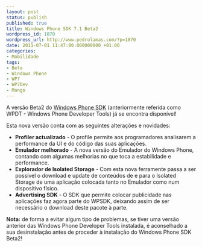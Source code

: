 ```yaml
---
layout: post
status: publish
published: true
title: Windows Phone SDK 7.1 Beta2
wordpress_id: 1870
wordpress_url: http://www.pedrolamas.com/?p=1870
date: 2011-07-01 11:47:00.000000000 +01:00
categories:
- Mobilidade
tags:
- Beta
- Windows Phone
- WP7
- WP7Dev
- Mango
---
```

A versão Beta2 do [Windows Phone SDK](http://www.microsoft.com/download/en/details.aspx?displaylang=en&id=26648) (anteriormente referida como WPDT - Windows Phone Developer Tools) já se encontra disponível!

Esta nova versão conta com as seguintes alterações e novidades:

-   **Profiler actualizado** - O profile permite aos programadores analisarem a performance da UI e do código das suas aplicações.
-   **Emulador melhorado** - A nova versão do Emulador do Windows Phone, contando com algumas melhorias no que toca a estabilidade e performance.
-   **Explorador de Isolated Storage** - Com esta nova ferramente passa a ser possível o download e update de conteúdos de e para o Isolated Storage de uma aplicação colocada tanto no Emulador como num dispositivo físico.
-   **Advertising SDK** - O SDK que permite colocar publicidade nas aplicações faz agora parte do WPSDK, deixando assim de ser necessário o download deste pacote à parte.

**Nota:** de forma a evitar algum tipo de problemas, se tiver uma versão anterior das Windows Phone Developer Tools instalada, é aconselhado a sua desinstalação antes de proceder à instalação do Windows Phone SDK Beta2!
